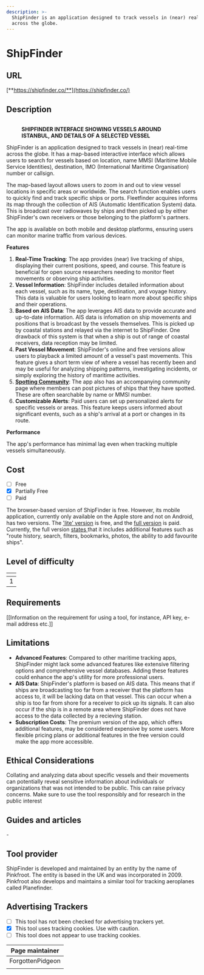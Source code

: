 ```yaml
---
description: >-
  ShipFinder is an application designed to track vessels in (near) real-time
  across the globe.
---
```


# ShipFinder

## URL

[**https://shipfinder.co/**](https://shipfinder.co/)

## Description

<figure><img src=".gitbook/assets/shipfinderinterface.JPG" alt=""><figcaption><p><strong>SHIPFINDER INTERFACE SHOWING VESSELS AROUND ISTANBUL, AND DETAILS OF A SELECTED VESSEL</strong></p></figcaption></figure>

ShipFinder is an application designed to track vessels in (near) real-time across the globe. It has a map-based interactive interface which allows users to search for vessels based on location, name MMSI (Maritime Mobile Service Identities), destination, IMO (International Maritime Organisation) number or callsign.&#x20;

The map-based layout allows users to zoom in and out to view vessel locations in specific areas or worldwide. The search function enables users to quickly find and track specific ships or ports. Fleetfinder acquires informs its map through the collection of AIS (Automatic Identification System) data. This is broadcast over radiowaves by ships and then picked up by either ShipFinder's own receivers or those belonging to the platform's partners.&#x20;

The app is available on both mobile and desktop platforms, ensuring users can monitor marine traffic from various devices.&#x20;

**Features**

1. **Real-Time Tracking**: The app provides (near) live tracking of ships, displaying their current positions, speed, and course. This feature is beneficial for open source researchers needing to monitor fleet movements or observing ship activities.
2. **Vessel Information**: ShipFinder includes detailed information about each vessel, such as its name, type, destination, and voyage history. This data is valuable for users looking to learn more about specific ships and their operations.
3. **Based on AIS Data**: The app leverages AIS data to provide accurate and up-to-date information. AIS data is infomation on ship movements and positions that is broadcast by the vessels themselves. This is picked up by coastal stations and relayed via the internet to ShipFinder. One drawback of this system is that when a ship is out of range of coastal receivers, data reception may be limited.&#x20;
4. **Past Vessel Movement**: ShipFinder's online and free versions allow users to playback a limited amount of a vessel's past movements. This feature gives a short term view of where a vessel has recently been and may be useful for analyzing shipping patterns, investigating incidents, or simply exploring the history of maritime activities.
5. [**Spotting Community**](https://my.pinkfroot.com/): The app also has an accompanying community page where members can post pictures of ships that they have spotted. These are often searchable by name or MMSI number.&#x20;
6. **Customizable Alerts**: Paid users can set up personalized alerts for specific vessels or areas. This feature keeps users informed about significant events, such as a ship's arrival at a port or changes in its route.

**Performance**

The app's performance has minimal lag even when tracking multiple vessels simultaneously.

## Cost

* [ ] Free
* [x] Partially Free
* [ ] Paid

The browser-based version of ShipFinder is free. However, its mobile application, currently only available on the Apple store and not on Android, has two versions. The ['lite' version](https://apps.apple.com/gb/app/ship-finder-lite/id324177409) is free, and the [full version](https://apps.apple.com/gb/app/ship-finder/id363360636) is paid. Currently, the full version [states ](https://apps.apple.com/gb/app/ship-finder/id363360636)that it includes additional features such as "route history, search, filters, bookmarks, photos, the ability to add favourite ships".&#x20;

## Level of difficulty

<table><thead><tr><th data-type="rating" data-max="5"></th></tr></thead><tbody><tr><td>1</td></tr></tbody></table>

## Requirements

\[\[Information on the requirement for using a tool, for instance, API key, e-mail address etc.]]

## Limitations

* **Advanced Features**: Compared to other maritime tracking apps, ShipFinder might lack some advanced features like extensive filtering options and comprehensive vessel databases. Adding these features could enhance the app's utility for more professional users.
* **AIS Data**: ShipFinder's platform is based on AIS data. This means that if ships are broadcasting too far from a receiver that the platform has access to, it will be lacking data on that vessel. This can occur when a ship is too far from shore for a receiver to pick up its signals. It can also occur if the ship is in a remote area where ShipFinder does not have access to the data collected by a recieving station.&#x20;
* **Subscription Costs**: The premium version of the app, which offers additional features, may be considered expensive by some users. More flexible pricing plans or additional features in the free version could make the app more accessible.

## Ethical Considerations

Collating and analyzing data about specific vessels and their movements can potentially reveal sensitive information about individuals or organizations that was not intended to be public. This can raise privacy concerns. Make sure to use the tool responsibly and for research in the public interest&#x20;

## Guides and articles

\-

## Tool provider

ShipFinder is developed and maintained by an entity by the name of Pinkfroot. The entity is based in the UK and was incorporated in 2009. Pinkfroot also develops and maintains a similar tool for tracking aeroplanes called Planefinder.&#x20;

## Advertising Trackers

* [ ] This tool has not been checked for advertising trackers yet.
* [x] This tool uses tracking cookies. Use with caution.
* [ ] This tool does not appear to use tracking cookies.

| Page maintainer  |
| ---------------- |
| ForgottenPidgeon |
|                  |
